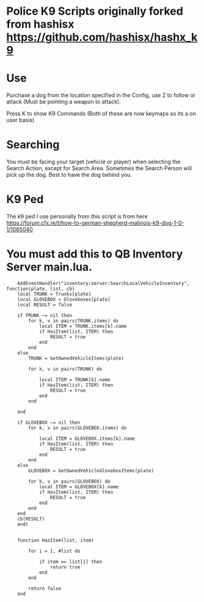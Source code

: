 # Police K9 Scripts originally forked from hashisx https://github.com/hashisx/hashx_k9

# Use
Purchase a dog from the location specified in the Config, use Z to follow or attack (Must be pointing a weapon to attack).

Press K to show K9 Commands (Both of these are now keymaps so its a on user basis)

# Searching

 You must be facing your target (vehicle or player) when selecting the Search Action, except for Search Area.
 Sometimes the Search Person will pick up the dog. Best to have the dog behind you.

# K9 Ped
The k9 ped I use personally from this script is from here https://forum.cfx.re/t/how-to-german-shepherd-malinois-k9-dog-1-0-1/1065040

# You must add this to QB Inventory Server main.lua. 
```
    AddEventHandler("inventory:server:SearchLocalVehicleInventory", function(plate, list, cb)
    local TRUNK = Trunks[plate]
    local GLOVEBOX = Gloveboxes[plate]
    local RESULT = false

    if TRUNK ~= nil then
        for k, v in pairs(TRUNK.items) do
            local ITEM = TRUNK.items[k].name
            if HasItem(list, ITEM) then
                RESULT = true
            end
        end
    else
        TRUNK = GetOwnedVehicleItems(plate)

        for k, v in pairs(TRUNK) do

            local ITEM = TRUNK[k].name
            if HasItem(list, ITEM) then
                RESULT = true
            end
        end

    end

    if GLOVEBOX ~= nil then
        for k, v in pairs(GLOVEBOX.items) do

            local ITEM = GLOVEBOX.items[k].name
            if HasItem(list, ITEM) then
                RESULT = true
            end
        end
    else
        GLOVEBOX = GetOwnedVehicleGloveboxItems(plate)

        for k, v in pairs(GLOVEBOX) do
            local ITEM = GLOVEBOX[k].name
            if HasItem(list, ITEM) then
                RESULT = true
            end
        end
    end
    cb(RESULT)
    end)
   

    function HasItem(list, item)

        for i = 1, #list do

            if item == list[i] then
                return true
            end
        end

        return false
    end

```
